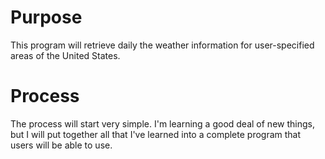 # Purpose

This program will retrieve daily the weather information for user-specified areas of the United States.

# Process

The process will start very simple. I'm learning a good deal of new things, but I will put together all that I've learned into a complete program that users will be able to use.

